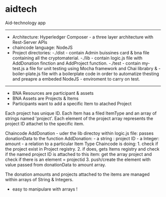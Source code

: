 # aidtech

Aid-technology app
*****************************************************************************************
- Architecture: Hyperledger Composer - a three layer architecture with Rest-Server APIs
- chaincode language: NodeJS
- Project directories:
-./dist - contain Admin buissines card & bna file containing all the cryptomaterial.
-./lib - contain logic.js file with AddDonation finction and AddProject function.
-./test - contain my-test.js a file for unit testing using Mocha framework and Chai librabry & 
      - boiler-plate.js file with a boilerplate code in order to automatize thesting and preapre a embeded NodeJS
      - enviroment to carry on test. 
****************************************************************************************
- BNA Resources are participant & assets
- BNA Assets are Projects & Items
- Participants want to add a specific Item to atached Project 

Each project has unique ID.
Each Item has a filed ItemType and an array of strings named 'project'.
Each element of the project array represents the project ID attachet to the specific item.

Chaincode AddDonation - uder the lib directoy within logic.js file:
passes donationData to the function AddDonation: - a string : project ID
                                                 - a Integer: amount 
                                                 - a relation to a particular Item Type
Chaincode is doing:
    1. check if the project exist in Project registry.
    2. if does, gets Items registry and check if the named project ID is attached to this item:
       get the array project and check if there is an element = projectid
    3. push/create the element with value passed from donationData to amount array. 

The donation amounts and projects attached to the items are managed within arrays of String & Integers. 
   - easy to manipulare with arrays ! 
   
   

       
   
   
